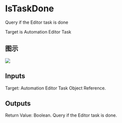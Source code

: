 # IsTaskDone

Query if the Editor task is done

Target is Automation Editor Task

## 图示

![]($-20221218-18094989.png)

## Inputs

Target: Automation Editor Task Object Reference.  

## Outputs

Return Value: Boolean. Query if the Editor task is done.

